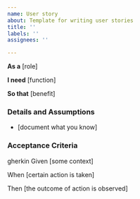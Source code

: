```yaml
---
name: User story
about: Template for writing user stories
title: ''
labels: ''
assignees: ''

---
```


**As a** [role]

**I need** [function]

**So that** [benefit]

### Details and Assumptions
  * [document what you know]

### Acceptance Criteria
  gherkin
Given [some context]

When [certain action is taken]

Then [the outcome of action is observed]
